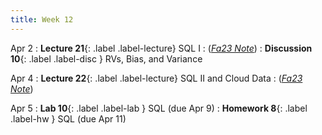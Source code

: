 ```yaml
---
title: Week 12
---
```



Apr 2
: **Lecture 21**{: .label .label-lecture} SQL I
    : ([*Fa23 Note*](https://ds100.org/fa23-course-notes/sql_I/sql_I.html))
: **Discussion 10**{: .label .label-disc } RVs, Bias, and Variance

Apr 4
: **Lecture 22**{: .label .label-lecture} SQL II and Cloud Data
    : ([*Fa23 Note*](https://ds100.org/fa23-course-notes/sql_II/sql_II.html))

Apr 5
: **Lab 10**{: .label .label-lab }  SQL (due Apr 9)
: **Homework 8**{: .label .label-hw } SQL (due Apr 11)